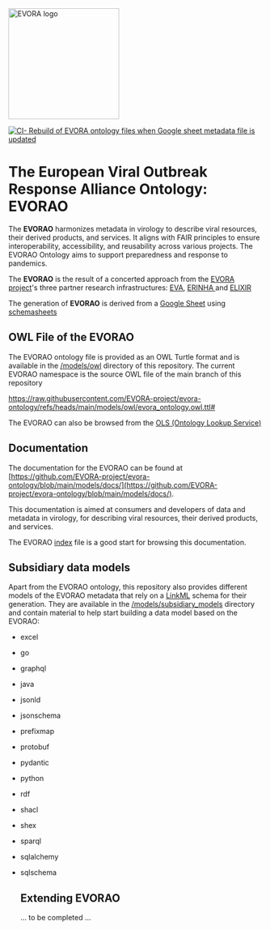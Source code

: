 <img src="https://evora-project.eu/assets/images/logo/logo.svg" width="219" height="auto" alt="EVORA logo"/>

[![CI- Rebuild of EVORA ontology files when Google sheet metadata file is updated](https://github.com/EVORA-project/evora-ontology/actions/workflows/generate_schema_models.yml/badge.svg?branch=staging)](https://github.com/EVORA-project/evora-ontology/actions)

# The European Viral Outbreak Response Alliance Ontology: EVORAO 


The **EVORAO** harmonizes metadata in virology to describe viral resources, their derived products, and services. It aligns with FAIR principles to ensure interoperability, accessibility, and reusability across various projects. The EVORAO Ontology aims to support preparedness and response to pandemics.

The **EVORAO** is the result of a concerted approach from the [EVORA project](https://evora-project.eu/)'s three partner research infrastructures:  [EVA](https://www.european-virus-archive.com/), [ERINHA ](https://erinha.eu/) and [ELIXIR](https://elixir-europe.org/)

The generation of **EVORAO** is derived from a [Google Sheet](https://docs.google.com/spreadsheets/d/1zcyNKuhkpH-0FqEGSt6UwHAiSYzsUUSkHYcDOYz67zI) using [schemasheets](https://github.com/linkml/schemasheets)



## OWL File of the EVORAO

The EVORAO ontology file is provided as an OWL Turtle format and is available in the [/models/owl](https://github.com/EVORA-project/evora-ontology/tree/main/models/owl) directory of this repository.
The current EVORAO namespace is the source OWL file of the main branch of this repository

https://raw.githubusercontent.com/EVORA-project/evora-ontology/refs/heads/main/models/owl/evora_ontology.owl.ttl#

The EVORAO can also be browsed from the [OLS (Ontology Lookup Service)](https://www.ebi.ac.uk/ols4)

## Documentation

The documentation for the EVORAO can be found at [https://github.com/EVORA-project/evora-ontology/blob/main/models/docs/](https://github.com/EVORA-project/evora-ontology/blob/main/models/docs/).

This documentation is aimed at consumers and developers of data and metadata in virology, for describing viral resources, their derived products, and services.

The EVORAO [index](https://github.com/EVORA-project/evora-ontology/blob/main/models/docs/index.md) file is a good start for browsing this documentation.



## Subsidiary data models

Apart from the EVORAO ontology, this repository also provides different models of the EVORAO metadata that rely on a [LinkML](https://github.com/linkml/linkml) schema for their generation. They are available in the [/models/subsidiary_models](https://github.com/EVORA-project/evora-ontology/tree/main/models/subsidiary_models) directory and contain material to help start building a data model based on the EVORAO:

- excel
- go
- graphql
- java
- jsonld
- jsonschema
- prefixmap
- protobuf
- pydantic
- python
- rdf
- shacl
- shex
- sparql
- sqlalchemy
- sqlschema

  ## Extending EVORAO
  ... to be completed ... 
